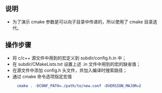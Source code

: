 
## 说明
- 为了演示 cmake 参数是可以向子目录中传递的，所以使用了 cmake 目录迭代。

## 操作步骤
- 将 c/c++ 源文件中用到的宏定义到 subdir/config.h.in 中；
- 在 subdir/CMakeLists.txt 设置上述 .in 文件中用到的宏的缺省值；
- 在源文件中添加 config.h 头文件，并加入编译时搜索路径；
- 通过 cmake 命令选项指定宏值
  ```cmake
    cmake . -DCONF_PATH=./path/to/new.conf -DVERSION_MAJOR=2
  ```